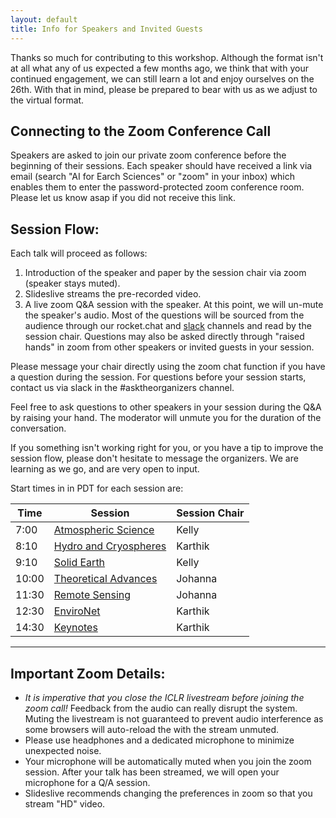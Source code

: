 ```yaml
---
layout: default
title: Info for Speakers and Invited Guests
---
```



Thanks so much for contributing to this workshop. Although the format isn't at all what any of us expected a few months ago,  we think that with your continued engagement, we can still learn a lot and enjoy ourselves on the 26th. With that in mind, please be prepared to bear with us as we adjust to the virtual format.  

## Connecting to the Zoom Conference Call  

Speakers are asked to join our private zoom conference before the beginning of their sessions. Each speaker should have received a link via email (search "AI for Earch Sciences" or "zoom" in your inbox) which enables them to enter the password-protected zoom conference room. Please let us know asap if you did not receive this link. 

## Session Flow:  

Each talk will proceed as follows:  

1) Introduction of the speaker and paper by the session chair via zoom (speaker stays muted).  
2) Slideslive streams the pre-recorded video.     
3) A live zoom Q&A session with the speaker. At this point, we will un-mute the speaker's audio. Most of the questions will be sourced from the audience through our rocket.chat and [slack](https://join.slack.com/t/ai4earth/shared_invite/zt-e30wpddc-lVNgNthtO_HYQOmR0Id~yQ) channels and read by the session chair. Questions may also be asked directly through "raised hands" in zoom from other speakers or invited guests in your session.  

Please message your chair directly using the zoom chat function if you have a question during the session. For questions before your session starts, contact us via slack in the #asktheorganizers channel. 

Feel free to ask questions to other speakers in your session during the Q&A by raising your hand. The moderator will unmute you for the duration of the conversation.

If you something isn't working right for you, or you have a tip to improve the session flow, please don't hesitate to message the organizers. We are learning as we go, and are very open to input. 

Start times in in PDT for each session are:  

| Time | Session | Session Chair |  
| --- | --- | --- |  
| 7:00 | [Atmospheric Science](http://ai4earthscience.github.io/iclr-2020-workshop/#atmospheric-science) | Kelly |   
| 8:10 | [Hydro and Cryospheres](http://ai4earthscience.github.io/iclr-2020-workshop/#hydro-and-cryospheres) | Karthik |   
| 9:10 | [Solid Earth](http://ai4earthscience.github.io/iclr-2020-workshop/#solid-earth) | Kelly |   
| 10:00 | [Theoretical Advances](http://ai4earthscience.github.io/iclr-2020-workshop/#theoretical-advances) | Johanna |   
| 11:30 | [Remote Sensing](http://ai4earthscience.github.io/iclr-2020-workshop/#remote-sensing) | Johanna |    
| 12:30 | [EnviroNet](http://ai4earthscience.github.io/iclr-2020-workshop/#environet) | Karthik |   
| 14:30 | [Keynotes](http://ai4earthscience.github.io/iclr-2020-workshop/#keynotes) | Karthik |  

---

## Important Zoom Details:   

- *It is imperative that you close the ICLR livestream before joining the zoom call!* Feedback from the audio can really disrupt the system. Muting the livestream is not guaranteed to prevent audio interference as some browsers will auto-reload the with the stream unmuted. 
- Please use headphones and a dedicated microphone to minimize unexpected noise. 
- Your microphone will be automatically muted when you join the zoom session. After your talk has been streamed, we will open your microphone for a Q/A session. 
-  Slideslive recommends changing the preferences in zoom so that you stream "HD" video. 
